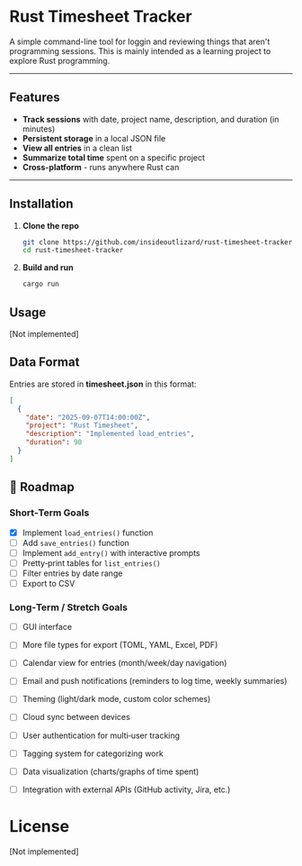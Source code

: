 # Rust Timesheet Tracker

A simple command-line tool for loggin and reviewing things that aren't programming sessions. This is mainly intended as a learning project to explore Rust programming.

---

## Features

- **Track sessions** with date, project name, description, and duration (in minutes)
- **Persistent storage** in a local JSON file
- **View all entries** in a clean list
- **Summarize total time** spent on a specific project
- **Cross-platform** - runs anywhere Rust can

---

## Installation

1. **Clone the repo**
    ```bash
    git clone https://github.com/insideoutlizard/rust-timesheet-tracker
    cd rust-timesheet-tracker
    ```
2. **Build and run**
    ```bash
    cargo run
    ```

## Usage

[Not implemented]

## Data Format

Entries are stored in **timesheet.json** in this format:

```Json
[
  {
    "date": "2025-09-07T14:00:00Z",
    "project": "Rust Timesheet",
    "description": "Implemented load_entries",
    "duration": 90
  }
]
```


## 🚀 Roadmap

### Short‑Term Goals
- [x] Implement `load_entries()` function
- [ ] Add `save_entries()` function
- [ ] Implement `add_entry()` with interactive prompts
- [ ] Pretty‑print tables for `list_entries()`
- [ ] Filter entries by date range
- [ ] Export to CSV

### Long‑Term / Stretch Goals
- [ ] GUI interface
- [ ] More file types for export (TOML, YAML, Excel, PDF)
- [ ] Calendar view for entries (month/week/day navigation)
- [ ] Email and push notifications (reminders to log time, weekly summaries)
- [ ] Theming (light/dark mode, custom color schemes)
- [ ] Cloud sync between devices
- [ ] User authentication for multi‑user tracking
- [ ] Tagging system for categorizing work
- [ ] Data visualization (charts/graphs of time spent)
- [ ] Integration with external APIs (GitHub activity, Jira, etc.)


# License

[Not implemented]